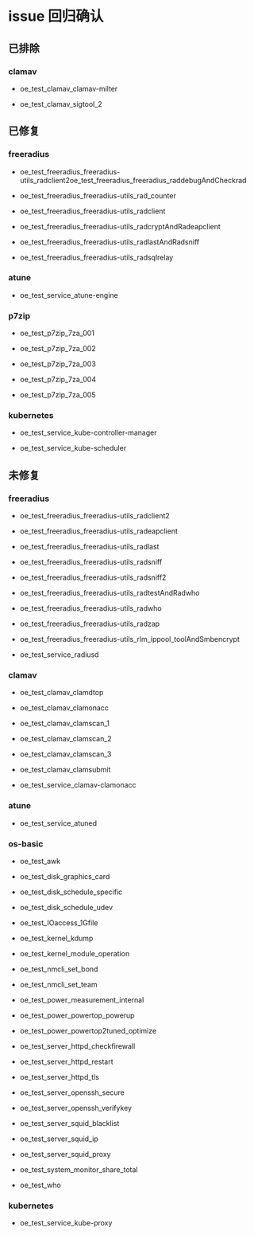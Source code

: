 # issue 回归确认

## 已排除

### clamav

- oe_test_clamav_clamav-milter

- oe_test_clamav_sigtool_2



## 已修复

### freeradius

- oe_test_freeradius_freeradius-utils_radclient2oe_test_freeradius_freeradius_raddebugAndCheckrad

- oe_test_freeradius_freeradius-utils_rad_counter

- oe_test_freeradius_freeradius-utils_radclient

- oe_test_freeradius_freeradius-utils_radcryptAndRadeapclient

- oe_test_freeradius_freeradius-utils_radlastAndRadsniff

- oe_test_freeradius_freeradius-utils_radsqlrelay



### atune

- oe_test_service_atune-engine



### p7zip

- oe_test_p7zip_7za_001

- oe_test_p7zip_7za_002

- oe_test_p7zip_7za_003

- oe_test_p7zip_7za_004

- oe_test_p7zip_7za_005



### kubernetes

- oe_test_service_kube-controller-manager

- oe_test_service_kube-scheduler



## 未修复

### freeradius

- oe_test_freeradius_freeradius-utils_radclient2

- oe_test_freeradius_freeradius-utils_radeapclient

- oe_test_freeradius_freeradius-utils_radlast

- oe_test_freeradius_freeradius-utils_radsniff

- oe_test_freeradius_freeradius-utils_radsniff2

- oe_test_freeradius_freeradius-utils_radtestAndRadwho

- oe_test_freeradius_freeradius-utils_radwho

- oe_test_freeradius_freeradius-utils_radzap

- oe_test_freeradius_freeradius-utils_rlm_ippool_toolAndSmbencrypt

- oe_test_service_radiusd



### clamav

- oe_test_clamav_clamdtop

- oe_test_clamav_clamonacc

- oe_test_clamav_clamscan_1

- oe_test_clamav_clamscan_2

- oe_test_clamav_clamscan_3

- oe_test_clamav_clamsubmit

- oe_test_service_clamav-clamonacc



### atune

- oe_test_service_atuned



### os-basic

- oe_test_awk

- oe_test_disk_graphics_card

- oe_test_disk_schedule_specific

- oe_test_disk_schedule_udev

- oe_test_IOaccess_1Gfile

- oe_test_kernel_kdump

- oe_test_kernel_module_operation

- oe_test_nmcli_set_bond

- oe_test_nmcli_set_team

- oe_test_power_measurement_internal

- oe_test_power_powertop_powerup

- oe_test_power_powertop2tuned_optimize

- oe_test_server_httpd_checkfirewall

- oe_test_server_httpd_restart

- oe_test_server_httpd_tls

- oe_test_server_openssh_secure

- oe_test_server_openssh_verifykey

- oe_test_server_squid_blacklist

- oe_test_server_squid_ip

- oe_test_server_squid_proxy

- oe_test_system_monitor_share_total

- oe_test_who



### kubernetes

- oe_test_service_kube-proxy
